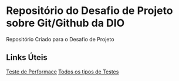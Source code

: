 # Repositório do Desafio de Projeto sobre Git/Github da DIO
Repositório Criado para o Desafio de Projeto

## Links Úteis
[Teste de Performace](https://blog.onedaytesting.com.br/testes-de-performance/)
[Todos os tipos de Testes](https://www.atlassian.com/br/continuous-delivery/software-testing/types-of-software-testing)
